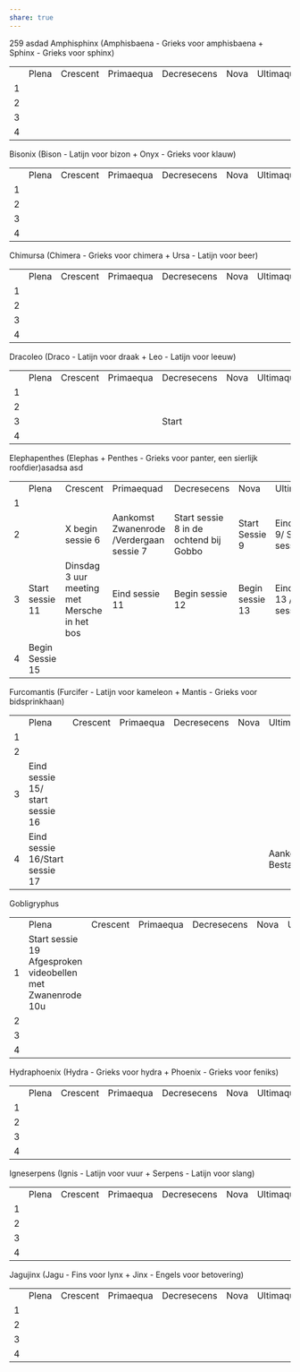```yaml
---
share: true
---
```

259
asdad
Amphisphinx (Amphisbaena - Grieks voor amphisbaena + Sphinx - Grieks voor sphinx)

|   |   |   |   |   |   |   |   |
|---|---|---|---|---|---|---|---|
||Plena|Crescent|Primaequa|Decresecens|Nova|Ultimaqua|Solia|
|1||||||||
|2||||||||
|3||||||||
|4||||||||

Bisonix (Bison - Latijn voor bizon + Onyx - Grieks voor klauw)

|   |   |   |   |   |   |   |   |
|---|---|---|---|---|---|---|---|
||Plena|Crescent|Primaequa|Decresecens|Nova|Ultimaqua|Solia|
|1||||||||
|2||||||||
|3||||||||
|4||||||||

Chimursa (Chimera - Grieks voor chimera + Ursa - Latijn voor beer)

|   |   |   |   |   |   |   |   |
|---|---|---|---|---|---|---|---|
||Plena|Crescent|Primaequa|Decresecens|Nova|Ultimaqua|Solia|
|1||||||||
|2||||||||
|3||||||||
|4||||||||

Dracoleo (Draco - Latijn voor draak + Leo - Latijn voor leeuw)

|   |   |   |   |   |   |   |   |
|---|---|---|---|---|---|---|---|
||Plena|Crescent|Primaequa|Decresecens|Nova|Ultimaqua|Solia|
|1||||||||
|2||||||||
|3||||Start||||
|4||||||||

Elephapenthes (Elephas + Penthes - Grieks voor panter, een sierlijk roofdier)asadsa  asd 

|     |                 |                                              |                                          |                                        |                 |                                  |                                         |
| --- | --------------- | -------------------------------------------- | ---------------------------------------- | -------------------------------------- | --------------- | -------------------------------- | --------------------------------------- |
|     | Plena           | Crescent                                     | Primaequad                               | Decresecens                            | Nova            | Ultimaquad                       | Solia                                   |
| 1   |                 |                                              |                                          |                                        |                 |                                  |                                         |
| 2   |                 | X begin sessie 6                             | Aankomst Zwanenrode /Verdergaan sessie 7 | Start sessie 8 in de ochtend bij Gobbo | Start Sessie 9  | Eind sessie 9/ Start sessie 10   | Eind sessie 10                          |
| 3   | Start sessie 11 | Dinsdag 3 uur meeting met Mersche in het bos | Eind sessie 11                           | Begin sessie 12                        | Begin sessie 13 | Eind sessie 13 / Begin sessie 14 | Vervroegde theateravond/ Eind Sessie 14 |
| 4   | Begin Sessie 15 |                                              |                                          |                                        |                 |                                  |                                         |

Furcomantis (Furcifer - Latijn voor kameleon + Mantis - Grieks voor bidsprinkhaan)

|     |                                 |          |           |             |      |                      |                      |
| --- | ------------------------------- | -------- | --------- | ----------- | ---- | -------------------- | -------------------- |
|     | Plena                           | Crescent | Primaequa | Decresecens | Nova | Ultimaqua            | Solia                |
| 1   |                                 |          |           |             |      |                      |                      |
| 2   |                                 |          |           |             |      |                      |                      |
| 3   | Eind sessie 15/ start sessie 16 |          |           |             |      |                      |                      |
| 4   | Eind sessie 16/Start sessie 17  |          |           |             |      | Aankomst Bestaportia | Start/Eind sessie 18 |

Gobligryphus

|     |                                                                |          |           |             |      |           |       |
| --- | -------------------------------------------------------------- | -------- | --------- | ----------- | ---- | --------- | ----- |
|     | Plena                                                          | Crescent | Primaequa | Decresecens | Nova | Ultimaqua | Solia |
| 1   | Start sessie 19 <br>Afgesproken videobellen met Zwanenrode 10u |          |           |             |      |           |       |
| 2   |                                                                |          |           |             |      |           |       |
| 3   |                                                                |          |           |             |      |           |       |
| 4   |                                                                |          |           |             |      |           |       |

Hydraphoenix (Hydra - Grieks voor hydra + Phoenix - Grieks voor feniks)

|   |   |   |   |   |   |   |   |
|---|---|---|---|---|---|---|---|
||Plena|Crescent|Primaequa|Decresecens|Nova|Ultimaqua|Solia|
|1||||||||
|2||||||||
|3||||||||
|4||||||||

Igneserpens (Ignis - Latijn voor vuur + Serpens - Latijn voor slang)

|   |   |   |   |   |   |   |   |
|---|---|---|---|---|---|---|---|
||Plena|Crescent|Primaequa|Decresecens|Nova|Ultimaqua|Solia|
|1||||||||
|2||||||||
|3||||||||
|4||||||||

Jagujinx (Jagu - Fins voor lynx + Jinx - Engels voor betovering)

|   |   |   |   |   |   |   |   |
|---|---|---|---|---|---|---|---|
||Plena|Crescent|Primaequa|Decresecens|Nova|Ultimaqua|Solia|
|1||||||||
|2||||||||
|3||||||||
|4||||||||